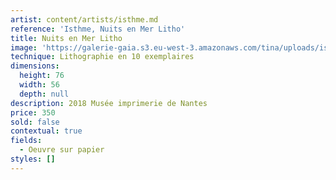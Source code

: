 ```yaml
---
artist: content/artists/isthme.md
reference: 'Isthme, Nuits en Mer Litho'
title: Nuits en Mer Litho
image: 'https://galerie-gaia.s3.eu-west-3.amazonaws.com/tina/uploads/isthme/sans-titre-410.jpg'
technique: Lithographie en 10 exemplaires
dimensions:
  height: 76
  width: 56
  depth: null
description: 2018 Musée imprimerie de Nantes
price: 350
sold: false
contextual: true
fields:
  - Oeuvre sur papier
styles: []
---
```


